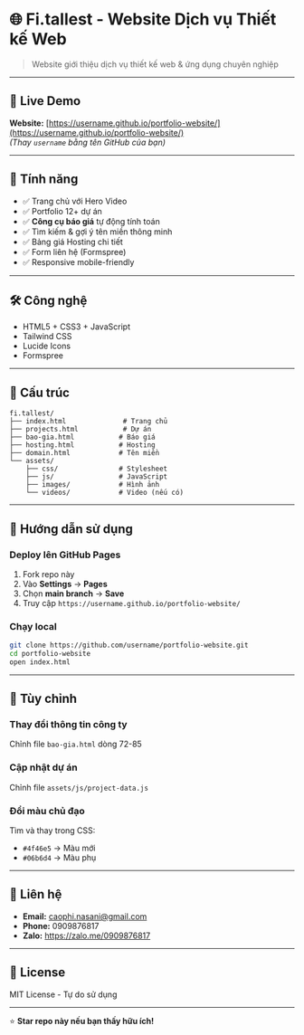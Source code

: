 # 🌐 Fi.tallest - Website Dịch vụ Thiết kế Web

> Website giới thiệu dịch vụ thiết kế web & ứng dụng chuyên nghiệp

---

## 🚀 Live Demo

**Website:** [https://username.github.io/portfolio-website/](https://username.github.io/portfolio-website/)  
*(Thay `username` bằng tên GitHub của bạn)*

---

## 📌 Tính năng

- ✅ Trang chủ với Hero Video
- ✅ Portfolio 12+ dự án
- ✅ **Công cụ báo giá** tự động tính toán
- ✅ Tìm kiếm & gợi ý tên miền thông minh
- ✅ Bảng giá Hosting chi tiết
- ✅ Form liên hệ (Formspree)
- ✅ Responsive mobile-friendly

---

## 🛠️ Công nghệ

- HTML5 + CSS3 + JavaScript
- Tailwind CSS
- Lucide Icons
- Formspree

---

## 📂 Cấu trúc

```
fi.tallest/
├── index.html              # Trang chủ
├── projects.html           # Dự án
├── bao-gia.html           # Báo giá
├── hosting.html           # Hosting
├── domain.html            # Tên miền
└── assets/
    ├── css/               # Stylesheet
    ├── js/                # JavaScript
    ├── images/            # Hình ảnh
    └── videos/            # Video (nếu có)
```

---

## 🚀 Hướng dẫn sử dụng

### Deploy lên GitHub Pages

1. Fork repo này
2. Vào **Settings** → **Pages**
3. Chọn **main branch** → **Save**
4. Truy cập `https://username.github.io/portfolio-website/`

### Chạy local

```bash
git clone https://github.com/username/portfolio-website.git
cd portfolio-website
open index.html
```

---

## 📝 Tùy chỉnh

### Thay đổi thông tin công ty
Chỉnh file `bao-gia.html` dòng 72-85

### Cập nhật dự án
Chỉnh file `assets/js/project-data.js`

### Đổi màu chủ đạo
Tìm và thay trong CSS:
- `#4f46e5` → Màu mới
- `#06b6d4` → Màu phụ

---

## 📧 Liên hệ

- **Email:** caophi.nasani@gmail.com
- **Phone:** 0909876817
- **Zalo:** https://zalo.me/0909876817

---

## 📄 License

MIT License - Tự do sử dụng

---

⭐ **Star repo này nếu bạn thấy hữu ích!**
